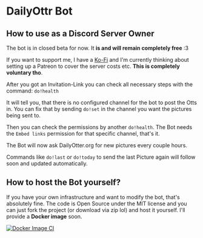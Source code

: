 # DailyOttr Bot

## How to use as a Discord Server Owner

The bot is in closed beta for now.
It **is and will remain completely free** :3

If you want to support me, I have a [Ko-Fi](https://ko-fi.com/alexottr) and I'm currently thinking about setting up a Patreon to cover the server costs etc. **This is completely voluntary tho**.

After you got an Invitation-Link you can check all necessary steps with the command: `do!health`

It will tell you, that there is no configured channel for the bot to post the Otts in.
You can fix that by sending `do!set` in the channel you want the pictures being sent to.

Then you can check the permissions by another `do!health`.
The Bot needs the `Embed links` permission for that specific channel, that's it.

The Bot will now ask DailyOtter.org for new pictures every couple hours.

Commands like `do!last` or `do!today` to send the last Picture again will follow soon and updated automatically.

## How to host the Bot yourself?
If you have your own infrastructure and want to modify the bot, that's absolutely fine. The code is Open Source under the MIT license and you can just fork the project (or download via zip lol) and host it yourself. I'll provide a **Docker image** soon.

[![Docker Image CI](https://github.com/OttrOne/dailyottr-bot/actions/workflows/docker-image.yml/badge.svg?branch=main)](https://github.com/OttrOne/dailyottr-bot/actions/workflows/docker-image.yml)
